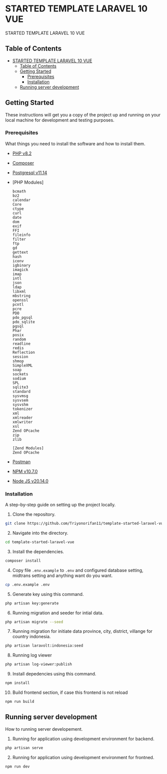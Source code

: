# STARTED TEMPLATE LARAVEL 10 VUE

STARTED TEMPLATE LARAVEL 10 VUE

## Table of Contents

- [STARTED TEMPLATE LARAVEL 10 VUE](#started-template)
  - [Table of Contents](#table-of-contents)
  - [Getting Started](#getting-started)
    - [Prerequisites](#prerequisites)
    - [Installation](#installation)
  - [Running server development](#running-server-development)


## Getting Started

These instructions will get you a copy of the project up and running on your local machine for development and testing purposes.

### Prerequisites

What things you need to install the software and how to install them.

-   [PHP v8.2](https://www.php.net/downloads.php)
-   [Composer](https://getcomposer.org/download/)
-   [Postgresql v11.14](https://www.postgresql.org/download/)
-   [PHP Modules]

        bcmath
        bz2
        calendar
        Core
        ctype
        curl
        date
        dom
        exif
        FFI
        fileinfo
        filter
        ftp
        gd
        gettext
        hash
        iconv
        igbinary
        imagick
        imap
        intl
        json
        ldap
        libxml
        mbstring
        openssl
        pcntl
        pcre
        PDO
        pdo_pgsql
        pdo_sqlite
        pgsql
        Phar
        posix
        random
        readline
        redis
        Reflection
        session
        shmop
        SimpleXML
        soap
        sockets
        sodium
        SPL
        sqlite3
        standard
        sysvmsg
        sysvsem
        sysvshm
        tokenizer
        xml
        xmlreader
        xmlwriter
        xsl
        Zend OPcache
        zip
        zlib

        [Zend Modules]
        Zend OPcache
-   [Postman](https://www.postman.com/downloads/)
-   [NPM v10.7.0](https://www.npmjs.com/)
-   [Node JS v20.14.0](https://www.npmjs.com/)

### Installation

A step-by-step guide on setting up the project locally.

1. Clone the repository.

```bash
git clone https://github.com/Triyonorifan11/template-started-laravel-vue
```

2. Navigate into the directory.

```bash
cd template-started-laravel-vue
```

3. Install the dependencies.

```bash
composer install
```

4. Copy file `.env.example` to `.env` and configured database setting, midtrans setting and anything want do you want.

```bash
cp .env.example .env
```

5. Generate key using this command.

```bash
php artisan key:generate
```

6. Running migration and seeder for intial data.

```bash
php artisan migrate --seed
```

7. Running migration for initiate data province, city, district, villange for country indonesia.

```bash
php artisan laravolt:indonesia:seed
```

8. Running log viewer

```bash
php artisan log-viewer:publish
```

9. Install depedencies using this command.

```bash
npm install
```

10. Build frontend section, if case this frontend is not reload

```bash
npm run build
```

## Running server development

How to running server developement.

1. Running for application using development environment for backend.

```bash
php artisan serve
```

2. Running for application using development environment for frontned.

```bash
npm run dev
```
